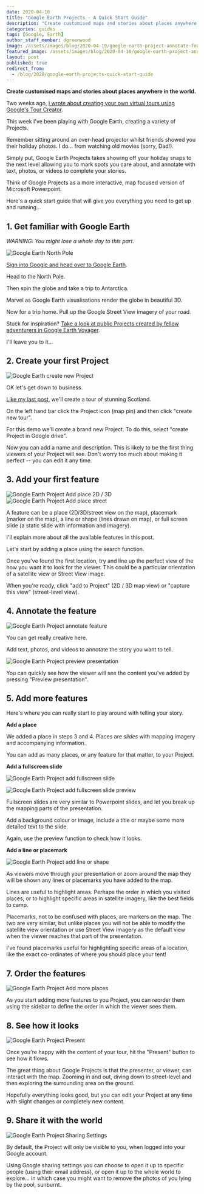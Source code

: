 ```yaml
---
date: 2020-04-10
title: "Google Earth Projects - A Quick Start Guide"
description: "Create customised maps and stories about places anywhere in the world."
categories: guides
tags: [Google, Earth]
author_staff_member: dgreenwood
image: /assets/images/blog/2020-04-10/google-earth-project-annotate-feature-meta.jpg
featured_image: /assets/images/blog/2020-04-10/google-earth-project-annotate-feature.png
layout: post
published: true
redirect_from:
  - /blog/2020/google-earth-projects-quick-start-guide
---
```


**Create customised maps and stories about places anywhere in the world.**

Two weeks ago, [I wrote about creating your own virtual tours using Google's Tour Creator](/blog/build-virtual-expeditions-for-your-class/).

This week I've been playing with Google Earth, creating a variety of Projects.

Remember sitting around an over-head projector whilst friends showed you their holiday photos. I do... from watching old movies (sorry, Dad!).

Simply put, Google Earth Projects takes showing off your holiday snaps to the next level allowing you to mark spots you care about, and annotate with text, photos, or videos to complete your stories.

Think of Google Projects as a more interactive, map focused version of Microsoft Powerpoint.

Here's a quick start guide that will give you everything you need to get up and running...

## 1. Get familiar with Google Earth

_WARNING: You might lose a whole day to this part._

<img class="img-fluid" src="/assets/images/blog/2020-04-10/google-earth-north-pole.png" alt="Google Earth North Pole" title="Google Earth North Pole" />

[Sign into Google and head over to Google Earth](https://earth.google.com/).

Head to the North Pole.

Then spin the globe and take a trip to Antarctica.

Marvel as Google Earth visualisations render the globe in beautiful 3D.

Now for a trip home. Pull up the Google Street View imagery of your road.

Stuck for inspiration? [Take a look at public Projects created by fellow adventurers in Google Earth Voyager](https://earth.google.com/web/@55.90194592,-2.13531951,31.80502129a,0d,60y,9.5162286h,85t,0r/data=CgQSAggBIhoKFmtZeU00RWJfYVk0alBZaDJ6UUI0a3cQAg).

I'll leave you to it...

## 2. Create your first Project

<img class="img-fluid" src="/assets/images/blog/2020-04-10/google-earth-project-create-new.png" alt="Google Earth create new Project" title="Google Earth create new Project" />

OK let's get down to business.

[Like my last post](/blog/build-virtual-expeditions-for-your-class/), we'll create a tour of stunning Scotland.

On the left hand bar click the Project icon (map pin) and then click "create new tour".

For this demo we'll create a brand new Project. To do this, select "create Project in Google drive". 

Now you can add a name and description. This is likely to be the first thing viewers of your Project will see. Don't worry too much about making it perfect -- you can edit it any time.

## 3. Add your first feature

<img class="img-fluid" src="/assets/images/blog/2020-04-10/google-earth-add-to-project-2d-3d.png" alt="Google Earth Project Add place 2D / 3D" title="Google Earth Project Add place 2D / 3D" />

<img class="img-fluid" src="/assets/images/blog/2020-04-10/google-earth-add-to-project-street.png" alt="Google Earth Project Add place street" title="Google Earth Project Add place street" />

A feature can be a place (2D/3D/street view on the map), placemark (marker on the map), a line or shape (lines drawn on map), or full screen slide (a static slide with information and imagery).

I'll explain more about all the available features in this post.

Let's start by adding a place using the search function.

Once you've found the first location, try and line up the perfect view of the how you want it to look for the viewer. This could be a particular orientation of a satellite view or Street View image.

When you're ready, click "add to Project" (2D / 3D map view) or "capture this view" (street-level view).

## 4. Annotate the feature

<img class="img-fluid" src="/assets/images/blog/2020-04-10/google-earth-project-annotate-feature.png" alt="Google Earth Project annotate feature" title="Google Earth Project annotate feature" />

You can get really creative here.

Add text, photos, and videos to annotate the story you want to tell.

<img class="img-fluid" src="/assets/images/blog/2020-04-10/google-earth-project-preview-presentation.png" alt="Google Earth Project preview presentation" title="Google Earth Project preview presentation" />

You can quickly see how the viewer will see the content you've added by pressing "Preview presentation".

## 5. Add more features

Here's where you can really start to play around with telling your story.

**Add a place**

We added a place in steps 3 and 4. Places are _slides_ with mapping imagery and accompanying information.

You can add as many places, or any feature for that matter, to your Project.

**Add a fullscreen slide**

<img class="img-fluid" src="/assets/images/blog/2020-04-10/google-earth-project-add-fullscreen-slide-settings.png" alt="Google Earth Project add fullscreen slide" title="Google Earth Project add fullscreen slide" />

<img class="img-fluid" src="/assets/images/blog/2020-04-10/google-earth-project-add-fullscreen-slide-preview.png
" alt="Google Earth Project add fullscreen slide preview" title="Google Earth Project add fullscreen preview" />

Fullscreen slides are very similar to Powerpoint slides, and let you break up the mapping parts of the presentation.

Add a background colour or image, include a title or maybe some more detailed text to the slide.

Again, use the preview function to check how it looks.

**Add a line or placemark**

<img class="img-fluid" src="/assets/images/blog/2020-04-10/google-earth-project-add-line.png" alt="Google Earth Project add line or shape" title="Google Earth Project add line or shape" />

As viewers move through your presentation or zoom around the map they will be shown any lines or placemarks you have added to the map.

Lines are useful to highlight areas. Perhaps the order in which you visited places, or to highlight specific areas in satellite imagery, like the best fields to camp.

Placemarks, not to be confused with places, are markers on the map. The two are very similar, but unlike places you will not be able to modify the satellite view orientation or use Street View imagery as the default view when the viewer reaches that part of the presentation.

I've found placemarks useful for highlighting specific areas of a location, like the exact co-ordinates of where you should place your tent!

## 7. Order the features

<img class="img-fluid" src="/assets/images/blog/2020-04-10/google-earth-project-place-features.png" alt="Google Earth Project Add more places" title="Google Earth Project Add more places" />

As you start adding more features to you Project, you can reorder them using the sidebar to define the order in which the viewer sees them.

## 8. See how it looks

<img class="img-fluid" src="/assets/images/blog/2020-04-10/google-earth-project-view-present.png" alt="Google Earth Project Present" title="Google Earth Project Present" />

Once you're happy with the content of your tour, hit the "Present" button to see how it flows.

The great thing about Google Projects is that the presenter, or viewer, can interact with the map. Zooming in and out, diving down to street-level and then exploring the surrounding area on the ground.

Hopefully everything looks good, but you can edit your Project at any time with slight changes or completely new content.

## 9. Share it with the world

<img class="img-fluid" src="/assets/images/blog/2020-04-10/google-earth-project-share-settings.png" alt="Google Earth Project Sharing Settings" title="Google Earth Project Sharing Settings" />

By default, the Project will only be visible to you, when logged into your Google account.

Using Google sharing settings you can choose to open it up to specific people (using their email address), or open it up to the whole world to explore... in which case you might want to remove the photos of you lying by the pool, sunburnt.